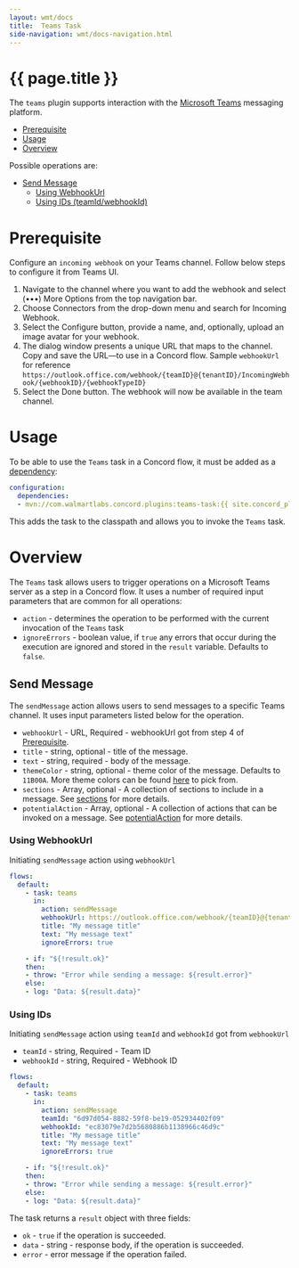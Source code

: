 ```yaml
---
layout: wmt/docs
title:  Teams Task
side-navigation: wmt/docs-navigation.html
---
```


# {{ page.title }}

The `teams` plugin supports interaction with the [Microsoft Teams](https://teams.microsoft.com/)
messaging platform.

- [Prerequisite](#prerequisite)
- [Usage](#usage)
- [Overview](#overview)
    
Possible operations are:

- [Send Message](#send-message)
   - [Using WebhookUrl](#using-webhookUrl)
   - [Using IDs (teamId/webhookId)](#using-ids)

# Prerequisite

Configure an `incoming webhook` on your Teams channel. Follow below steps to configure it from Teams UI.

1. Navigate to the channel where you want to add the webhook and select (•••) More Options from the top navigation bar.
2. Choose Connectors from the drop-down menu and search for Incoming Webhook.
3. Select the Configure button, provide a name, and, optionally, upload an image avatar for your webhook.
4. The dialog window presents a unique URL that maps to the channel. Copy and save the URL—to use in a Concord flow. Sample `webhookUrl` for reference `https://outlook.office.com/webhook/{teamID}@{tenantID}/IncomingWebhook/{webhookID}/{webhookTypeID}`
5. Select the Done button. The webhook will now be available in the team channel.

# Usage

To be able to use the `Teams` task in a Concord flow, it must be added as a
[dependency](../getting-started/concord-dsl.html#dependencies):

```yaml
configuration:
  dependencies:
  - mvn://com.walmartlabs.concord.plugins:teams-task:{{ site.concord_plugins_version }}
```

This adds the task to the classpath and allows you to invoke the `Teams` task.

# Overview

The `Teams` task allows users to trigger operations on a Microsoft Teams server
as a step in a Concord flow. It uses a number of required input parameters that are
common for all operations:

- `action` - determines the operation to be performed with the current
  invocation of the `Teams` task
- `ignoreErrors` - boolean value, if `true` any errors that occur during the
  execution are ignored and stored in the `result` variable. Defaults to
  `false`.

<a name="send-message"/>

## Send Message

The `sendMessage` action allows users to send messages to a specific Teams channel. It uses input parameters listed below for the operation. 

- `webhookUrl` - URL, Required - webhookUrl got from step 4 of [Prerequisite](#prerequisite).
- `title` - string, optional - title of the message.
- `text` - string, required - body of the message.
- `themeColor` - string, optional - theme color of the message. Defaults to `11B00A`. More theme colors can be found [here](https://htmlcolorcodes.com/) to pick from.
- `sections` - Array, optional - A collection of sections to include in a message. See [sections](https://docs.microsoft.com/en-us/outlook/actionable-messages/message-card-reference#section-fields) for more details.
- `potentialAction` - Array, optional - A collection of actions that can be invoked on a message. See [potentialAction](https://docs.microsoft.com/en-us/outlook/actionable-messages/message-card-reference#actions) for more details.

<a name="using-webhookUrl"/>

### Using WebhookUrl

Initiating `sendMessage` action using `webhookUrl`

```yaml
flows:
  default:
    - task: teams
      in:
        action: sendMessage
        webhookUrl: https://outlook.office.com/webhook/{teamID}@{tenantID}/IncomingWebhook/{webhookID}/{webhookTypeID}
        title: "My message title"
        text: "My message text"
        ignoreErrors: true

    - if: "${!result.ok}"
    then:
    - throw: "Error while sending a message: ${result.error}"
    else:
    - log: "Data: ${result.data}"
```

<a name="using-ids)"/>

### Using IDs

Initiating `sendMessage` action using `teamId` and `webhookId` got from `webhookUrl`

- `teamId` - string, Required - Team ID
- `webhookId` - string, Required - Webhook ID

```yaml
flows:
  default:
    - task: teams
      in:
        action: sendMessage
        teamId: "6d97d054-8882-59f8-be19-052934402f09"
        webhookId: "ec83079e7d2b5680886b1138966c46d9c"
        title: "My message title"
        text: "My message text"
        ignoreErrors: true

    - if: "${!result.ok}"
    then:
    - throw: "Error while sending a message: ${result.error}"
    else:
    - log: "Data: ${result.data}"
```


The task returns a `result` object with three fields:

- `ok` - `true` if the operation is succeeded.
- `data` - string - response body, if the operation is succeeded.
- `error` - error message if the operation failed.
